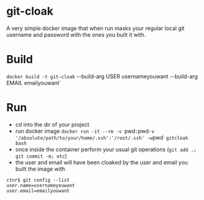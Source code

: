 # git-cloak
A very simple docker image that when run masks your regular local git username and password with the ones you built it with.

# Build
`docker build -t git-cloak` --build-arg USER usernameyouwant --build-arg EMAIL emailyouwant`

# Run
- cd into the dir of your project
- run docker image `docker run -it --rm -v `pwd`:`pwd` -v '/absolute/path/to/your/home/.ssh':'/root/.ssh' -w `pwd` gitcloak bash`
- once inside the container perform your usual git operations (`git add .; git commit -m; etc`)
- the user and email will have been cloaked by the user and email you built the image with
```
ctnr$ git config --list
user.name=usernameyouwant
user.email=emailyouwant
```

